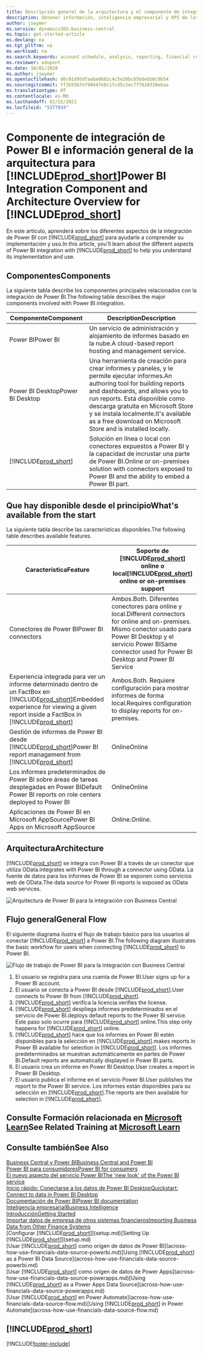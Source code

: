 ```yaml
---
title: Descripción general de la arquitectura y el componente de integración de Power BI para Business Central | Documentos de Microsoft
description: Obtener información, inteligencia empresarial y KPI de los datos de Business Central resulta muy sencillo con las aplicaciones de Business Central para Power BI.
author: jswymer
ms.service: dynamics365-business-central
ms.topic: get-started-article
ms.devlang: na
ms.tgt_pltfrm: na
ms.workload: na
ms.search.keywords: account schedule, analysis, reporting, financial report, business intelligence, KPI
ms.reviewer: edupont
ms.date: 10/01/2020
ms.author: jswymer
ms.openlocfilehash: d6c01d95dfaebe6682c4c5e20bc85bdebb0c9b54
ms.sourcegitcommit: ff2b55b7e790447e0c1fcd5c2ec7f7610338ebaa
ms.translationtype: HT
ms.contentlocale: es-MX
ms.lasthandoff: 02/15/2021
ms.locfileid: "5377934"
---
```

# <a name="power-bi-integration-component-and-architecture-overview-for-prod_short"></a><span data-ttu-id="faaa3-103">Componente de integración de Power BI e información general de la arquitectura para [!INCLUDE[prod_short](includes/prod_short.md)]</span><span class="sxs-lookup"><span data-stu-id="faaa3-103">Power BI Integration Component and Architecture Overview for [!INCLUDE[prod_short](includes/prod_short.md)]</span></span>

<span data-ttu-id="faaa3-104">En este artículo, aprenderá sobre los diferentes aspectos de la integración de Power BI con [!INCLUDE[prod_short](includes/prod_short.md)] para ayudarle a comprender su implementación y uso.</span><span class="sxs-lookup"><span data-stu-id="faaa3-104">In this article, you'll learn about the different aspects of Power BI integration with [!INCLUDE[prod_short](includes/prod_short.md)] to help you understand its implementation and use.</span></span>

## <a name="components"></a><span data-ttu-id="faaa3-105">Componentes</span><span class="sxs-lookup"><span data-stu-id="faaa3-105">Components</span></span>

<span data-ttu-id="faaa3-106">La siguiente tabla describe los componentes principales relacionados con la integración de Power BI.</span><span class="sxs-lookup"><span data-stu-id="faaa3-106">The following table describes the major components involved with Power BI integration.</span></span>

|<span data-ttu-id="faaa3-107">Componente</span><span class="sxs-lookup"><span data-stu-id="faaa3-107">Component</span></span>|<span data-ttu-id="faaa3-108">Description</span><span class="sxs-lookup"><span data-stu-id="faaa3-108">Description</span></span>|
|---------|-----------|
|<span data-ttu-id="faaa3-109">Power BI</span><span class="sxs-lookup"><span data-stu-id="faaa3-109">Power BI</span></span>|<span data-ttu-id="faaa3-110">Un servicio de administración y alojamiento de informes basado en la nube.</span><span class="sxs-lookup"><span data-stu-id="faaa3-110">A cloud-based report hosting and management service.</span></span>|
|<span data-ttu-id="faaa3-111">Power BI Desktop</span><span class="sxs-lookup"><span data-stu-id="faaa3-111">Power BI Desktop</span></span>|<span data-ttu-id="faaa3-112">Una herramienta de creación para crear informes y paneles, y le permite ejecutar informes.</span><span class="sxs-lookup"><span data-stu-id="faaa3-112">An authoring tool for building reports and dashboards, and allows you to run reports.</span></span> <span data-ttu-id="faaa3-113">Está disponible como descarga gratuita en Microsoft Store y se instala localmente.</span><span class="sxs-lookup"><span data-stu-id="faaa3-113">It's available as a free download on Microsoft Store and is installed locally.</span></span>|
|[!INCLUDE[prod_short](includes/prod_short.md)]|<span data-ttu-id="faaa3-114">Solución en línea o local con conectores expuestos a Power BI y la capacidad de incrustar una parte de Power BI.</span><span class="sxs-lookup"><span data-stu-id="faaa3-114">Online or on-premises solution with connectors exposed to Power BI and the ability to embed a Power BI part.</span></span>|

## <a name="whats-available-from-the-start"></a><span data-ttu-id="faaa3-115">Que hay disponible desde el principio</span><span class="sxs-lookup"><span data-stu-id="faaa3-115">What's available from the start</span></span>

<span data-ttu-id="faaa3-116">La siguiente tabla describe las características disponibles.</span><span class="sxs-lookup"><span data-stu-id="faaa3-116">The following table describes available features.</span></span>

|<span data-ttu-id="faaa3-117">Característica</span><span class="sxs-lookup"><span data-stu-id="faaa3-117">Feature</span></span>|<span data-ttu-id="faaa3-118">Soporte de [!INCLUDE[prod_short](includes/prod_short.md)] online o local</span><span class="sxs-lookup"><span data-stu-id="faaa3-118">[!INCLUDE[prod_short](includes/prod_short.md)] online or on-premises support</span></span>|
|-------|---------------------|
|<span data-ttu-id="faaa3-119">Conectores de Power BI</span><span class="sxs-lookup"><span data-stu-id="faaa3-119">Power BI connectors</span></span>|<span data-ttu-id="faaa3-120">Ambos.</span><span class="sxs-lookup"><span data-stu-id="faaa3-120">Both.</span></span> <span data-ttu-id="faaa3-121">Diferentes conectores para online y local.</span><span class="sxs-lookup"><span data-stu-id="faaa3-121">Different connectors for online and on-premises.</span></span> <span data-ttu-id="faaa3-122">Mismo conector usado para Power BI Desktop y el servicio Power BI</span><span class="sxs-lookup"><span data-stu-id="faaa3-122">Same connector used for Power BI Desktop and Power BI Service</span></span> |
|<span data-ttu-id="faaa3-123">Experiencia integrada para ver un informe determinado dentro de un FactBox en [!INCLUDE[prod_short](includes/prod_short.md)]</span><span class="sxs-lookup"><span data-stu-id="faaa3-123">Embedded experience for viewing a given report inside a FactBox in [!INCLUDE[prod_short](includes/prod_short.md)]</span></span>|<span data-ttu-id="faaa3-124">Ambos.</span><span class="sxs-lookup"><span data-stu-id="faaa3-124">Both.</span></span> <span data-ttu-id="faaa3-125">Requiere configuración para mostrar informes de forma local.</span><span class="sxs-lookup"><span data-stu-id="faaa3-125">Requires configuration to display reports for on-premises.</span></span>|
|<span data-ttu-id="faaa3-126">Gestión de informes de Power BI desde [!INCLUDE[prod_short](includes/prod_short.md)]</span><span class="sxs-lookup"><span data-stu-id="faaa3-126">Power BI report management from [!INCLUDE[prod_short](includes/prod_short.md)]</span></span>|<span data-ttu-id="faaa3-127">Online</span><span class="sxs-lookup"><span data-stu-id="faaa3-127">Online</span></span>|
|<span data-ttu-id="faaa3-128">Los informes predeterminados de Power BI sobre áreas de tareas desplegadas en Power BI</span><span class="sxs-lookup"><span data-stu-id="faaa3-128">Default Power BI reports on role centers deployed to Power BI</span></span>|<span data-ttu-id="faaa3-129">Online</span><span class="sxs-lookup"><span data-stu-id="faaa3-129">Online</span></span>|
|<span data-ttu-id="faaa3-130">Aplicaciones de Power BI en Microsoft AppSource</span><span class="sxs-lookup"><span data-stu-id="faaa3-130">Power BI Apps on Microsoft AppSource</span></span>|<span data-ttu-id="faaa3-131">Online.</span><span class="sxs-lookup"><span data-stu-id="faaa3-131">Online.</span></span>|

## <a name="architecture"></a><span data-ttu-id="faaa3-132">Arquitectura</span><span class="sxs-lookup"><span data-stu-id="faaa3-132">Architecture</span></span>

[!INCLUDE[prod_short](includes/prod_short.md)] <span data-ttu-id="faaa3-133">se integra con Power BI a través de un conector que utiliza OData.</span><span class="sxs-lookup"><span data-stu-id="faaa3-133">integrates with Power BI through a connector using OData.</span></span> <span data-ttu-id="faaa3-134">La fuente de datos para los informes de Power BI se exponen como servicios web de OData.</span><span class="sxs-lookup"><span data-stu-id="faaa3-134">The data source for Power BI reports is exposed as OData web services.</span></span>

![Arquitectura de Power BI para la integración con Business Central](./media/power-bi-architecture.png)

## <a name="general-flow"></a><span data-ttu-id="faaa3-136">Flujo general</span><span class="sxs-lookup"><span data-stu-id="faaa3-136">General Flow</span></span>

<span data-ttu-id="faaa3-137">El siguiente diagrama ilustra el flujo de trabajo básico para los usuarios al conectar [!INCLUDE[prod_short](includes/prod_short.md)] a Power BI.</span><span class="sxs-lookup"><span data-stu-id="faaa3-137">The following diagram illustrates the basic workflow for users when connecting [!INCLUDE[prod_short](includes/prod_short.md)] to Power BI.</span></span>

![Flujo de trabajo de Power BI para la integración con Business Central](./media/power-bi-flow.png)

1. <span data-ttu-id="faaa3-139">El usuario se registra para una cuenta de Power BI.</span><span class="sxs-lookup"><span data-stu-id="faaa3-139">User signs up for a Power BI account.</span></span>
2. <span data-ttu-id="faaa3-140">El usuario se conecta a Power BI desde [!INCLUDE[prod_short](includes/prod_short.md)].</span><span class="sxs-lookup"><span data-stu-id="faaa3-140">User connects to Power BI from [!INCLUDE[prod_short](includes/prod_short.md)].</span></span>
3. [!INCLUDE[prod_short](includes/prod_short.md)] <span data-ttu-id="faaa3-141">verifica la licencia.</span><span class="sxs-lookup"><span data-stu-id="faaa3-141">verifies the license.</span></span>
4. [!INCLUDE[prod_short](includes/prod_short.md)] <span data-ttu-id="faaa3-142">despliega informes predeterminados en el servicio de Power BI.</span><span class="sxs-lookup"><span data-stu-id="faaa3-142">deploys default reports to the Power BI service.</span></span> <span data-ttu-id="faaa3-143">Este paso solo ocurre para [!INCLUDE[prod_short](includes/prod_short.md)] online.</span><span class="sxs-lookup"><span data-stu-id="faaa3-143">This step only happens for [!INCLUDE[prod_short](includes/prod_short.md)] online.</span></span>
5. [!INCLUDE[prod_short](includes/prod_short.md)] <span data-ttu-id="faaa3-144">hace que los informes en Power BI estén disponibles para la selección en [!INCLUDE[prod_short](includes/prod_short.md)].</span><span class="sxs-lookup"><span data-stu-id="faaa3-144">makes reports in Power BI available for selection in [!INCLUDE[prod_short](includes/prod_short.md)].</span></span> <span data-ttu-id="faaa3-145">Los informes predeterminados se muestran automáticamente en partes de Power BI.</span><span class="sxs-lookup"><span data-stu-id="faaa3-145">Default reports are automatically displayed in Power BI parts.</span></span>
6. <span data-ttu-id="faaa3-146">El usuario crea un informe en Power BI Desktop.</span><span class="sxs-lookup"><span data-stu-id="faaa3-146">User creates a report in Power BI Desktop.</span></span>
7. <span data-ttu-id="faaa3-147">El usuario publica el informe en el servicio Power BI.</span><span class="sxs-lookup"><span data-stu-id="faaa3-147">User publishes the report to the Power BI service.</span></span> <span data-ttu-id="faaa3-148">Los informes están disponibles para su selección en [!INCLUDE[prod_short](includes/prod_short.md)].</span><span class="sxs-lookup"><span data-stu-id="faaa3-148">The reports are then available for selection in [!INCLUDE[prod_short](includes/prod_short.md)].</span></span>

## <a name="see-related-training-at-microsoft-learn"></a><span data-ttu-id="faaa3-149">Consulte Formación relacionada en [Microsoft Learn](/learn/modules/configure-powerbi-excel-dynamics-365-business-central/index)</span><span class="sxs-lookup"><span data-stu-id="faaa3-149">See Related Training at [Microsoft Learn](/learn/modules/configure-powerbi-excel-dynamics-365-business-central/index)</span></span>

## <a name="see-also"></a><span data-ttu-id="faaa3-150">Consulte también</span><span class="sxs-lookup"><span data-stu-id="faaa3-150">See Also</span></span>

[<span data-ttu-id="faaa3-151">Business Central y Power BI</span><span class="sxs-lookup"><span data-stu-id="faaa3-151">Business Central and Power BI</span></span>](admin-powerbi.md)  
[<span data-ttu-id="faaa3-152">Power BI para consumidores</span><span class="sxs-lookup"><span data-stu-id="faaa3-152">Power BI for consumers</span></span>](/power-bi/consumer/end-user-consumer)  
[<span data-ttu-id="faaa3-153">El nuevo aspecto del servicio Power BI</span><span class="sxs-lookup"><span data-stu-id="faaa3-153">The 'new look' of the Power BI service</span></span>](/power-bi/service-new-look)  
[<span data-ttu-id="faaa3-154">Inicio rápido: Conectarse a los datos de Power BI Desktop</span><span class="sxs-lookup"><span data-stu-id="faaa3-154">Quickstart: Connect to data in Power BI Desktop</span></span>](/power-bi/desktop-quickstart-connect-to-data)  
[<span data-ttu-id="faaa3-155">Documentación de Power BI</span><span class="sxs-lookup"><span data-stu-id="faaa3-155">Power BI documentation</span></span>](/power-bi/)  
[<span data-ttu-id="faaa3-156">Inteligencia empresarial</span><span class="sxs-lookup"><span data-stu-id="faaa3-156">Business Intelligence</span></span>](bi.md)  
[<span data-ttu-id="faaa3-157">Introducción</span><span class="sxs-lookup"><span data-stu-id="faaa3-157">Getting Started</span></span>](product-get-started.md)  
[<span data-ttu-id="faaa3-158">Importar datos de empresa de otros sistemas financieros</span><span class="sxs-lookup"><span data-stu-id="faaa3-158">Importing Business Data from Other Finance Systems</span></span>](across-import-data-configuration-packages.md)  
<span data-ttu-id="faaa3-159">[Configurar [!INCLUDE[prod_short](includes/prod_short.md)]](setup.md)</span><span class="sxs-lookup"><span data-stu-id="faaa3-159">[Setting Up [!INCLUDE[prod_short](includes/prod_short.md)]](setup.md)</span></span>  
<span data-ttu-id="faaa3-160">[Usar [!INCLUDE[prod_short](includes/prod_short.md)] como origen de datos de Power BI](across-how-use-financials-data-source-powerbi.md)</span><span class="sxs-lookup"><span data-stu-id="faaa3-160">[Using [!INCLUDE[prod_short](includes/prod_short.md)] as a Power BI Data Source](across-how-use-financials-data-source-powerbi.md)</span></span>  
<span data-ttu-id="faaa3-161">[Usar [!INCLUDE[prod_short](includes/prod_short.md)] como origen de datos de Power Apps](across-how-use-financials-data-source-powerapps.md)</span><span class="sxs-lookup"><span data-stu-id="faaa3-161">[Using [!INCLUDE[prod_short](includes/prod_short.md)] as a Power Apps Data Source](across-how-use-financials-data-source-powerapps.md)</span></span>  
<span data-ttu-id="faaa3-162">[Usar [!INCLUDE[prod_short](includes/prod_short.md)] en Power Automate](across-how-use-financials-data-source-flow.md)</span><span class="sxs-lookup"><span data-stu-id="faaa3-162">[Using [!INCLUDE[prod_short](includes/prod_short.md)] in Power Automate](across-how-use-financials-data-source-flow.md)</span></span>  

## [!INCLUDE[prod_short](includes/free_trial_md.md)]  


[!INCLUDE[footer-include](includes/footer-banner.md)]